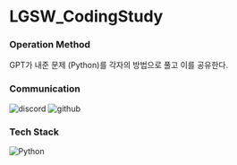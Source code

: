 # LGSW_CodingStudy
### Operation Method
GPT가 내준 문제 (Python)를 각자의 방법으로 풀고 이를 공유한다.

### Communication
![discord](https://img.shields.io/badge/Discord-7289DA?style=for-the-badge&logo=discord&logoColor=white)
![github](https://img.shields.io/badge/github-181717?style=for-the-badge&logo=github&logoColor=white)

### Tech Stack
![Python](https://img.shields.io/badge/python-3776AB?style=for-the-badge&logo=python&logoColor=white)